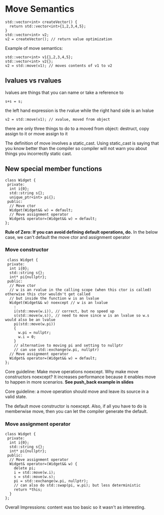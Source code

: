# Move Semantics
```
std::vector<int> createVector() {
  return std::vector<int>{1,2,3,4,5};
}
std::vector<int> v2;
v2 = createVector(); // return value optimization
```
Example of move semantics:
```
std::vector<int> v1{1,2,3,4,5};
std::vector<int> v2{};
v2 = std::move(v1); // moves contents of v1 to v2
```
## lvalues vs rvalues
lvalues are things that you can name or take a reference to
```
s+s = s;
```
the left hand expression is the rvalue while the right hand side is an lvalue
```
v2 = std::move(v1); // xvalue, moved from object
```
there are only three things to do to a moved from object: destruct, copy assign to it or move assign to it

The definition of move involves a static_cast. Using static_cast is saying that you know better than the compiler so compiler will not warn you about things you incorrectly static cast.

## New special member functions
```
class Widget {
 private:
  int i{0};
  std::string s{};
  unique_ptr<int> pi{};
 public:
  // Move ctor
  Widget(Widget&& w) = default;
  // Move assignment operator
  Widget& operator=(Widget&& w) = default;
};
```
**Rule of Zero: If you can avoid defining default operations, do.**
In the below case, we can't default the move ctor and assignment operator
### Move constructor
```
 class Widget {
 private:
  int i{0};
  std::string s{};
  int* pi{nullptr};
 public:
  // Move ctor
  // w is an rvalue in the calling scope (when this ctor is called) otherwise this ctor wouldn't get called
  // but inside the function w is an lvalue
  Widget(Widget&& w) noexcept // w is an lvalue
    : 
    i(std::move(w.i)), // correct, but no speed up
    s(std::move(w.s)), // need to move since w is an lvalue so w.s would also be an lvalue
    pi(std::move(w.pi)) 
    {
      w.pi = nullptr;
      w.i = 0;
    }
    // alternative to moving pi and setting to nullptr
    // can use std::exchange(w.pi, nullptr)
  // Move assignment operator
  Widget& operator=(Widget&& w) = default;
};
```
Core guideline: Make move operations noexcept. Why make move constructors noexcept? It increases performance because it enables move to happen in more scenarios. **See push_back example in slides**

Core guideline: a move operation should move and leave its source in a valid state.

The default move constructor is noexcept. Also, if all you have to do is memberwise move, then you can let the compiler generate the default.

### Move assignment operator
```
class Widget {
 private:
  int i{0};
  std::string s{};
  int* pi{nullptr};
 public:
  // Move assignment operator
  Widget& operator=(Widget&& w) {
    delete pi;
    i = std::move(w.i);
    s = std::move(w.s);
    pi = std::exchange(w.pi, nullptr);
    // can also do std::swap(pi, w.pi); but less deterministic
    return *this;
  }
};
```
Overall Impressions: content was too basic so it wasn't as interesting.
